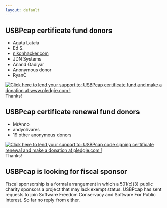 ```yaml
---
layout: default
---
```


USBPcap certificate fund donors
-------------------------------

*   Agata Latała
*   Ed S.
*   [nikonhacker.com](http://nikonhacker.com/)
*   JDN Systems
*   Anand Gadiyar
*   Anonymous donor
*   RyanC

  
[![Click here to lend your support to: USBPcap certificate fund and make a donation at www.pledgie.com !](http://www.pledgie.com/campaigns/19773.png?skin_name=chrome)](http://www.pledgie.com/campaigns/19773)  
Thanks!

USBPcap certificate renewal fund donors
---------------------------------------

*   MrAnno
*   andyolivares
*   19 other anonymous donors

  
[![Click here to lend your support to: USBPcap code signing certificate renewal and make a donation at pledgie.com !](https://pledgie.com/campaigns/33509.png?skin_name=chrome)](https://pledgie.com/campaigns/33509)  
Thanks!

USBPcap is looking for fiscal sponsor
-------------------------------------

Fiscal sponsorship is a formal arrangement in which a 501(c)(3) public charity sponsors a project that may lack exempt status. USBPcap has sent requests to join Software Freedom Conservacy and Software For Public Interest. So far no reply from either.
